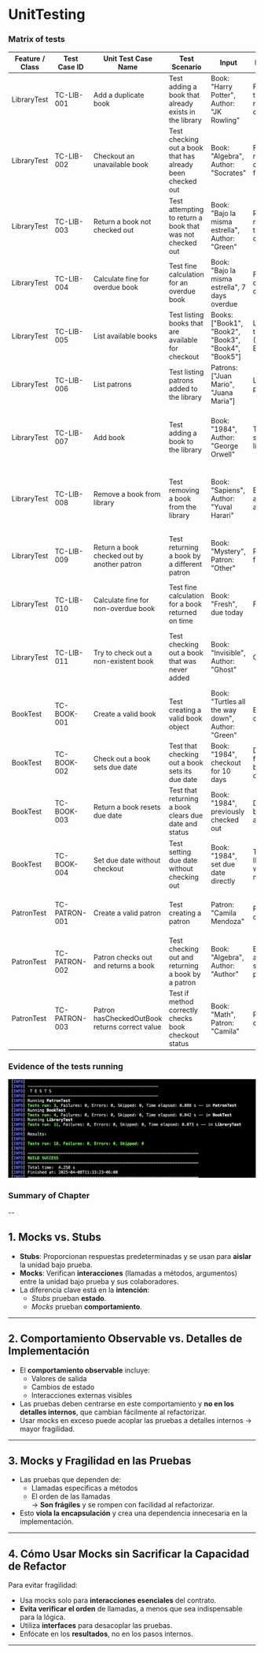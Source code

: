 # UnitTesting

### Matrix of tests

| Feature / Class    | Test Case ID    | Unit Test Case Name                         | Test Scenario                                          | Input                                      | Expected Outcome                                               | Remarks                                                                                     |
|--------------------|-----------------|---------------------------------------------|--------------------------------------------------------|--------------------------------------------|----------------------------------------------------------------|---------------------------------------------------------------------------------------------|
| LibraryTest        | TC-LIB-001      | Add a duplicate book                        | Test adding a book that already exists in the library  | Book: "Harry Potter", Author: "JK Rowling" | First add returns true, second add returns false due to duplication | Tests book uniqueness in the library                                                            |
| LibraryTest        | TC-LIB-002      | Checkout an unavailable book                | Test checking out a book that has already been checked out | Book: "Algebra", Author: "Socrates"        | First checkout returns true, second checkout returns false        | Simulates a book that was already checked out by a patron                                        |
| LibraryTest        | TC-LIB-003      | Return a book not checked out               | Test attempting to return a book that was not checked out | Book: "Bajo la misma estrella", Author: "Green" | Return operation returns false due to the book not being checked out | Verifies that non-checked-out books cannot be returned                                         |
| LibraryTest        | TC-LIB-004      | Calculate fine for overdue book             | Test fine calculation for an overdue book              | Book: "Bajo la misma estrella", 7 days overdue | Fine of 5.00 is calculated for overdue book                       | Simulates overdue fine calculation based on due date                                            |
| LibraryTest        | TC-LIB-005      | List available books                        | Test listing books that are available for checkout     | Books: ["Book1", "Book2", "Book3", "Book4", "Book5"] | List contains only the available books (Book1, Book2, Book3)     | Verifies the proper listing of available books after some are checked out                        |
| LibraryTest        | TC-LIB-006      | List patrons                                | Test listing patrons added to the library              | Patrons: ["Juan Mario", "Juana Maria"]    | List contains both patrons                                        | Ensures that patrons are properly added and listed                                               |
| LibraryTest        | TC-LIB-007      | Add book                                    | Test adding a book to the library                      | Book: "1984", Author: "George Orwell"     | The book is added successfully to the library                      | Checks that the book is properly added to the list of available books                           |
| LibraryTest        | TC-LIB-008      | Remove a book from library                  | Test removing a book from the library                  | Book: "Sapiens", Author: "Yuval Harari"   | Book is removed and not found in available list                   | Ensures that books can be successfully removed from the library                                 |
| LibraryTest        | TC-LIB-009      | Return a book checked out by another patron | Test returning a book by a different patron            | Book: "Mystery", Patron: "Other"           | Return operation fails                                           | Confirms that only the patron who checked out the book can return it                           |
| LibraryTest        | TC-LIB-010      | Calculate fine for non-overdue book         | Test fine calculation for a book returned on time      | Book: "Fresh", due today                   | Fine is 0.0                                                     | Verifies that no fine is calculated if the book is not overdue                                 |
| LibraryTest        | TC-LIB-011      | Try to check out a non-existent book        | Test checking out a book that was never added          | Book: "Invisible", Author: "Ghost"         | Checkout fails                                                   | Confirms that only existing books in the library can be checked out                            |
| BookTest           | TC-BOOK-001     | Create a valid book                         | Test creating a valid book object                      | Book: "Turtles all the way down", Author: "Green" | Book object is created successfully                               | Verifies the creation of a book object with valid attributes                                     |
| BookTest           | TC-BOOK-002     | Check out a book sets due date              | Test that checking out a book sets its due date        | Book: "1984", checkout for 10 days         | Due date is 10 days from current date, book is marked as checked out | Ensures correct internal state and due date logic                                                  |
| BookTest           | TC-BOOK-003     | Return a book resets due date               | Test that returning a book clears due date and status  | Book: "1984", previously checked out       | Due date is null, book is marked as available                    | Ensures return logic resets all relevant book data                                               |
| BookTest           | TC-BOOK-004     | Set due date without checkout               | Test setting due date without checking out             | Book: "1984", set due date directly        | Throws IllegalStateException with correct message                | Validates defensive programming to avoid invalid state                                           |
| PatronTest         | TC-PATRON-001   | Create a valid patron                       | Test creating a patron                                 | Patron: "Camila Mendoza"                   | Patron object is created successfully                              | Ensures that a patron is created properly with a name                                            |
| PatronTest         | TC-PATRON-002   | Patron checks out and returns a book        | Test checking out and returning a book by a patron     | Book: "Algebra", Author: "Author"         | Book is checked out and returned successfully by the patron        | Verifies that a patron can check out and return books correctly                                  |
| PatronTest         | TC-PATRON-003   | Patron hasCheckedOutBook returns correct value | Test if method correctly checks book checkout status | Book: "Math", Patron: "Camila"             | Returns false before checkout, true after                        | Confirms proper book-tracking per patron                                                          |


### Evidence of the tests running

![Tests running](./TestsRunning.png)

### Summary of Chapter

--
## 1. Mocks vs. Stubs
- **Stubs**: Proporcionan respuestas predeterminadas y se usan para **aislar** la unidad bajo prueba.  
- **Mocks**: Verifican **interacciones** (llamadas a métodos, argumentos) entre la unidad bajo prueba y sus colaboradores.  
- La diferencia clave está en la **intención**:  
  - *Stubs* prueban **estado**.  
  - *Mocks* prueban **comportamiento**.

---

## 2. Comportamiento Observable vs. Detalles de Implementación
- El **comportamiento observable** incluye:
  - Valores de salida
  - Cambios de estado
  - Interacciones externas visibles
- Las pruebas deben centrarse en este comportamiento y **no en los detalles internos**, que cambian fácilmente al refactorizar.
- Usar mocks en exceso puede acoplar las pruebas a detalles internos → mayor fragilidad.

---

## 3. Mocks y Fragilidad en las Pruebas
- Las pruebas que dependen de:
  - Llamadas específicas a métodos
  - El orden de las llamadas  
  → **Son frágiles** y se rompen con facilidad al refactorizar.
- Esto **viola la encapsulación** y crea una dependencia innecesaria en la implementación.

---

## 4. Cómo Usar Mocks sin Sacrificar la Capacidad de Refactor
Para evitar fragilidad:
- Usa mocks solo para **interacciones esenciales** del contrato.
- **Evita verificar el orden** de llamadas, a menos que sea indispensable para la lógica.
- Utiliza **interfaces** para desacoplar las pruebas.
- Enfócate en los **resultados**, no en los pasos internos.

---
